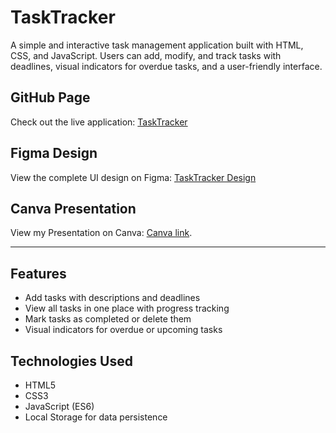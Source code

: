 # TaskTracker

A simple and interactive task management application built with HTML, CSS, and JavaScript. Users can add, modify, and track tasks with deadlines, visual indicators for overdue tasks, and a user-friendly interface.

## GitHub Page

Check out the live application: [TaskTracker](https://drissnafii.github.io/TaskTracker/)

## Figma Design

View the complete UI design on Figma: [TaskTracker Design](https://www.figma.com/design/WwbfxfcKdNtvpVAKZvYjNu/TaskTracker?node-id=0-1&t=LRsL92ta81kbKJsA-1)

## Canva Presentation

View my Presentation on Canva: [Canva link](https://www.canva.com/design/DAGVP8CqANs/izoFvjzGDYF-o_1xLv7Rmg/edit?utm_content=DAGVP8CqANs&utm_campaign=designshare&utm_medium=link2&utm_source=sharebutton).

---

## Features

- Add tasks with descriptions and deadlines
- View all tasks in one place with progress tracking
- Mark tasks as completed or delete them
- Visual indicators for overdue or upcoming tasks

## Technologies Used

- HTML5
- CSS3
- JavaScript (ES6)
- Local Storage for data persistence
